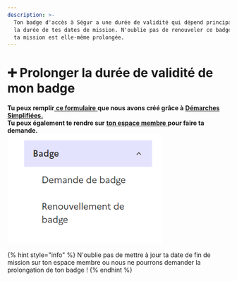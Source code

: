 ```yaml
---
description: >-
  Ton badge d'accès à Ségur a une durée de validité qui dépend principalement de
  la durée de tes dates de mission. N'oublie pas de renouveler ce badge dès que
  ta mission est elle-même prolongée.
---
```


# ➕ Prolonger la durée de validité de mon badge

**Tu peux remplir**[ **ce formulaire** ](https://www.demarches-simplifiees.fr/commencer/renouvellement-de-badge-segur)**que nous avons créé grâce à** [**Démarches Simplifiées.**](https://www.demarches-simplifiees.fr/)\
**Tu peux également te rendre sur** [**ton espace membre** ](https://espace-membre.incubateur.net/)**pour faire ta demande.**\
![](<../../../.gitbook/assets/image (1) (1).png>)

{% hint style="info" %}
N'oublie pas de mettre à jour ta date de fin de mission sur ton espace membre ou nous ne pourrons demander la prolongation de ton badge !
{% endhint %}
